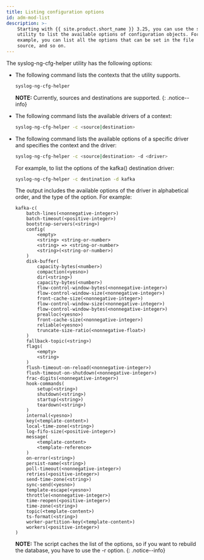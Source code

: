 ```yaml
---
title: Listing configuration options
id: adm-mod-list
description: >-
    Starting with {{ site.product.short_name }} 3.25, you can use the syslog-ng-cfg-helper
    utility to list the available options of configuration objects. For
    example, you can list all the options that can be set in the file
    source, and so on.
---
```


The syslog-ng-cfg-helper utility has the following options:

- The following command lists the contexts that the utility supports.

    ```bash
    syslog-ng-cfg-helper
    ```

    **NOTE:** Currently, sources and destinations are supported.
    {: .notice--info}

- The following command lists the available drivers of a context:

    ```bash
    syslog-ng-cfg-helper -c <source|destination>
    ```

- The following command lists the available options of a specific
    driver and specifies the context and the driver:

    ```bash
    syslog-ng-cfg-helper -c <source|destination> -d <driver>
    ```

    For example, to list the options of the kafka() destination
    driver:

    ```bash
    syslog-ng-cfg-helper -c destination -d kafka
    ```

    The output includes the available options of the driver in
    alphabetical order, and the type of the option. For example:

    ```config
    kafka-c(
        batch-lines(<nonnegative-integer>)
        batch-timeout(<positive-integer>)
        bootstrap-servers(<string>)
        config(
            <empty>
            <string> <string-or-number>
            <string> => <string-or-number>
            <string>(<string-or-number>)
        )
        disk-buffer(
            capacity-bytes(<number>)
            compaction(<yesno>)
            dir(<string>)
            capacity-bytes(<number>)
            flow-control-window-bytes(<nonnegative-integer>)
            flow-control-window-size(<nonnegative-integer>)
            front-cache-size(<nonnegative-integer>)
            flow-control-window-size(<nonnegative-integer>)
            flow-control-window-bytes(<nonnegative-integer>)
            prealloc(<yesno>)
            front-cache-size(<nonnegative-integer>)
            reliable(<yesno>)
            truncate-size-ratio(<nonnegative-float>)
        )
        fallback-topic(<string>)
        flags(
            <empty>
            <string>
        )
        flush-timeout-on-reload(<nonnegative-integer>)
        flush-timeout-on-shutdown(<nonnegative-integer>)
        frac-digits(<nonnegative-integer>)
        hook-commands(
            setup(<string>)
            shutdown(<string>)
            startup(<string>)
            teardown(<string>)
        )
        internal(<yesno>)
        key(<template-content>)
        local-time-zone(<string>)
        log-fifo-size(<positive-integer>)
        message(
            <template-content>
            <template-reference>
        )
        on-error(<string>)
        persist-name(<string>)
        poll-timeout(<nonnegative-integer>)
        retries(<positive-integer>)
        send-time-zone(<string>)
        sync-send(<yesno>)
        template-escape(<yesno>)
        throttle(<nonnegative-integer>)
        time-reopen(<positive-integer>)
        time-zone(<string>)
        topic(<template-content>)
        ts-format(<string>)
        worker-partition-key(<template-content>)
        workers(<positive-integer>)
    )
    ```

    **NOTE:** The script caches the list of the options, so if you want to
    rebuild the database, you have to use the -r option.
    {: .notice--info}
